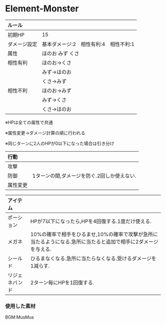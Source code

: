 # Element-Monster

| ルール | |
| :- | - |
| 初期HP |  15 |
| ダメージ設定 | 基本ダメージ:2　相性有利:4　相性不利:1 |
| 属性 | ほのお みず くさ |
| 相性有利 | ほのお→くさ |
| | みず→ほのお |
| | くさ→みず |
| 相性不利 | ほのお→みず |
| | みず→くさ |
| | くさ→ほのお |

※HPは全ての属性で共通

※属性変更→ダメージ計算の順に行われる

※同じターンに2人のHPが0以下になった場合は引き分け


| 行動 | |
| :- | - |
| 攻撃 |  |
| 防御 | 1ターンの間,ダメージを防ぐ.2回しか使えない. |
| 属性変更 |  |


| アイテム | |
| :- | - |
| ポーション | HPが7以下になったら,HPを4回復する.1度だけ使える. |
| メガネ | 10%の確率で相手をひるませ,10%の確率で攻撃が急所に当たるようになる.急所に当たると追加で相手に2ダメージを与える. |
| シールド | ひるまなくなる.急所に当たらなくなる.受けるダメージを1減らす. |
| リジェネバンド | 2ターン毎にHPを1回復する. |

### 使用した素材
BGM:MusMus

